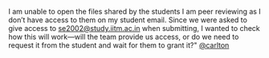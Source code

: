 I am unable to open the files shared by the students I am peer reviewing as I
don’t have access to them on my student email. Since we were asked to give
access to se2002@study.iitm.ac.in when submitting, I wanted to check how this
will work—will the team provide us access, or do we need to request it from
the student and wait for them to grant it?"
[@carlton](/u/carlton)